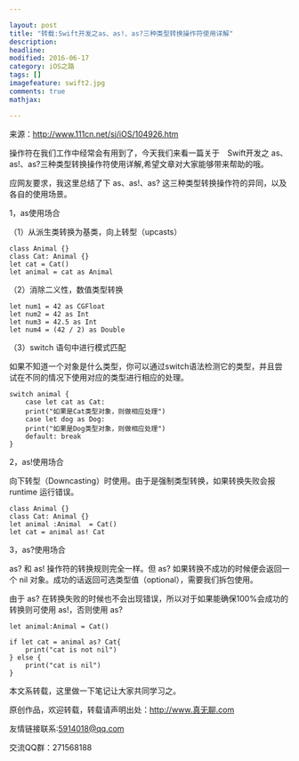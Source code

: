 ```yaml
---

layout: post
title: "转载:Swift开发之as、as!、as?三种类型转换操作符使用详解"
description: 
headline: 
modified: 2016-06-17
category: iOS之路
tags: []
imagefeature: swift2.jpg
comments: true
mathjax: 

---
```


来源：http://www.111cn.net/sj/iOS/104926.htm


操作符在我们工作中经常会有用到了，今天我们来看一篇关于　Swift开发之 as、as!、as?三种类型转换操作符使用详解,希望文章对大家能够带来帮助的哦。

应网友要求，我这里总结了下 as、as!、as? 这三种类型转换操作符的异同，以及各自的使用场景。

1，as使用场合

（1）从派生类转换为基类，向上转型（upcasts）

	class Animal {}
	class Cat: Animal {}
	let cat = Cat()
	let animal = cat as Animal
	
（2）消除二义性，数值类型转换

	let num1 = 42 as CGFloat
	let num2 = 42 as Int
	let num3 = 42.5 as Int
	let num4 = (42 / 2) as Double
	
（3）switch 语句中进行模式匹配

如果不知道一个对象是什么类型，你可以通过switch语法检测它的类型，并且尝试在不同的情况下使用对应的类型进行相应的处理。

	switch animal {
		case let cat as Cat:
    	print("如果是Cat类型对象，则做相应处理")
		case let dog as Dog:
    	print("如果是Dog类型对象，则做相应处理")
		default: break
	}
	
2，as!使用场合

向下转型（Downcasting）时使用。由于是强制类型转换，如果转换失败会报 runtime 运行错误。

	class Animal {}
	class Cat: Animal {}
	let animal :Animal  = Cat()
	let cat = animal as! Cat
	
3，as?使用场合

as? 和 as! 操作符的转换规则完全一样。但 as? 如果转换不成功的时候便会返回一个 nil 对象。成功的话返回可选类型值（optional），需要我们拆包使用。

由于 as? 在转换失败的时候也不会出现错误，所以对于如果能确保100%会成功的转换则可使用 as!，否则使用 as?

	let animal:Animal = Cat()
 
	if let cat = animal as? Cat{
	    print("cat is not nil")
	} else {
	    print("cat is nil")
	}

本文系转载，这里做一下笔记让大家共同学习之。

原创作品，欢迎转载，转载请声明出处：http://www.真无聊.com
 
友情链接联系:5914018@qq.com
 
交流QQ群：271568188
